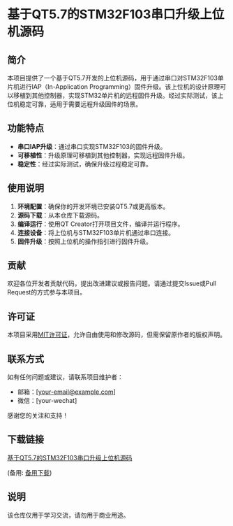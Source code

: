 # 基于QT5.7的STM32F103串口升级上位机源码

## 简介
本项目提供了一个基于QT5.7开发的上位机源码，用于通过串口对STM32F103单片机进行IAP（In-Application Programming）固件升级。该上位机的设计原理可以移植到其他控制器，实现STM32单片机的远程固件升级。经过实际测试，该上位机稳定可靠，适用于需要远程升级固件的场景。

## 功能特点
- **串口IAP升级**：通过串口实现STM32F103的固件升级。
- **可移植性**：升级原理可移植到其他控制器，实现远程固件升级。
- **稳定性**：经过实际测试，确保升级过程稳定可靠。

## 使用说明
1. **环境配置**：确保你的开发环境已安装QT5.7或更高版本。
2. **源码下载**：从本仓库下载源码。
3. **编译运行**：使用QT Creator打开项目文件，编译并运行程序。
4. **连接设备**：将上位机与STM32F103单片机通过串口连接。
5. **固件升级**：按照上位机的操作指引进行固件升级。

## 贡献
欢迎各位开发者贡献代码，提出改进建议或报告问题。请通过提交Issue或Pull Request的方式参与本项目。

## 许可证
本项目采用[MIT许可证](LICENSE)，允许自由使用和修改源码，但需保留原作者的版权声明。

## 联系方式
如有任何问题或建议，请联系项目维护者：
- 邮箱：[your-email@example.com]
- 微信：[your-wechat]

感谢您的关注和支持！

## 下载链接
[基于QT5.7的STM32F103串口升级上位机源码](https://pan.quark.cn/s/64ac68489115) 

(备用: [备用下载](https://pan.baidu.com/s/1D0IZlqdxypIStZ6juIdwrQ?pwd=1234))

## 说明

该仓库仅用于学习交流，请勿用于商业用途。
